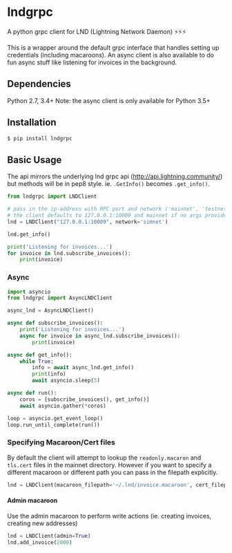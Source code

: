# lndgrpc
A python grpc client for LND (Lightning Network Daemon) ⚡⚡⚡

This is a wrapper around the default grpc interface that handles setting up credentials (including macaroons). An async client is also available to do fun async stuff like listening for invoices in the background. 

## Dependencies
Python 2.7, 3.4+
Note: the async client is only available for Python 3.5+

## Installation
```bash
$ pip install lndgrpc
```

## Basic Usage
The api mirrors the underlying lnd grpc api (http://api.lightning.community/) but methods will be in pep8 style. ie. `.GetInfo()` becomes `.get_info()`.

```python
from lndgrpc import LNDClient

# pass in the ip-address with RPC port and network ('mainnet', 'testnet', 'simnet')
# the client defaults to 127.0.0.1:10009 and mainnet if no args provided
lnd = LNDClient("127.0.0.1:10009", network='simnet')

lnd.get_info()

print('Listening for invoices...')
for invoice in lnd.subscribe_invoices():
    print(invoice)
```

### Async

```python
import asyncio
from lndgrpc import AsyncLNDClient

async_lnd = AsyncLNDClient()

async def subscribe_invoices():
    print('Listening for invoices...')
    async for invoice in async_lnd.subscribe_invoices():
        print(invoice)

async def get_info():
    while True:
        info = await async_lnd.get_info()
        print(info)
        await asyncio.sleep(5)

async def run():
    coros = [subscribe_invoices(), get_info()]
    await asyncio.gather(*coros)

loop = asyncio.get_event_loop()
loop.run_until_complete(run())
```

### Specifying Macaroon/Cert files
By default the client will attempt to lookup the `readonly.macaron` and `tls.cert` files in the mainnet directory. 
However if you want to specify a different macaroon or different path you can pass in the filepath explicitly.

```python
lnd = LNDClient(macaroon_filepath='~/.lnd/invoice.macaroon', cert_filepath='path/to/tls.cert')
```

#### Admin macaroon
Use the admin macaroon to perform write actions (ie. creating invoices, creating new addresses)

```python
lnd = LNDClient(admin=True)
lnd.add_invoice(2000)
```


